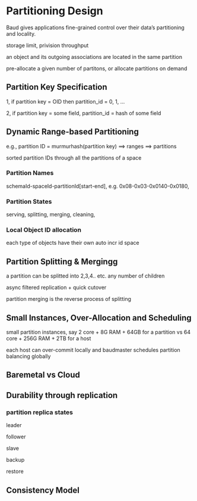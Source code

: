 # Partitioning Design

Baud gives applications fine-grained control over their data’s partitioning and locality.

storage limit, privision throughput

an object and its outgoing associations are located in the same partition

pre-allocate a given number of partitons, or allocate partitions on demand


## Partition Key Specification

1, if partition key = OID then partition_id = 0, 1, ... 

2, if partition key = some field, partition_id = hash of some field


## Dynamic Range-based Partitioning

e.g., partition ID = murmurhash(partition key)  ==> ranges ==> partitions

sorted partition IDs through all the partitions of a space

### Partition Names

schemaId-spaceId-partitionId[start-end], e.g. 0x08-0x03-0x0140-0x0180,


### Partition States

serving, 
splitting,
merging,
cleaning,

### Local Object ID allocation

each type of objects have their own auto incr id space

## Partition Splitting & Mergingg

a partition can be splitted into 2,3,4.. etc. any number of children

async filtered replication + quick cutover

partition merging is the reverse process of splitting


## Small Instances, Over-Allocation and Scheduling

small partition instances, say 2 core + 8G RAM + 64GB for a partition vs 64 core + 256G RAM + 2TB for a host

each host can over-commit locally and baudmaster schedules partition balancing globally

## Baremetal vs Cloud

## Durability through replication

### partition replica states

leader

follower

slave

backup

restore

## Consistency Model


